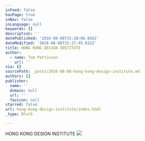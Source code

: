 ```yaml
---
inFeed: false
hasPage: true
inNav: false
inLanguage: null
keywords: []
description: ''
datePublished: '2016-08-08T15:28:06.856Z'
dateModified: '2016-08-08T15:27:45.032Z'
title: HONG KONG DESIGN INSTITUTE
author:
  - name: Tom Pattinson
    url: ''
via: {}
sourcePath: _posts/2016-08-08-hong-kong-design-institute.md
authors: []
publisher:
  name: ''
  domain: null
  url: ''
  favicon: null
starred: false
url: hong-kong-design-institute/index.html
_type: Blurb

---
```

HONG KONG DESIGN INSTITUTE
![](https://the-grid-user-content.s3-us-west-2.amazonaws.com/7cd3b642-0d3a-4aea-a8c2-2273c54dc003.png)
